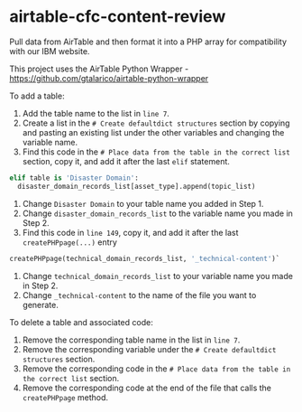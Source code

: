 # airtable-cfc-content-review
Pull data from AirTable and then format it into a PHP array for compatibility with our IBM website.

This project uses the AirTable Python Wrapper - https://github.com/gtalarico/airtable-python-wrapper

To add a table:
1. Add the table name to the list in `line 7`.
1. Create a list in the `# Create defaultdict structures` section by copying and pasting an existing list under the other variables and changing the variable name.
1. Find this code in the `# Place data from the table in the correct list` section, copy it, and add it after the last `elif` statement.
```python
elif table is 'Disaster Domain':
  disaster_domain_records_list[asset_type].append(topic_list)
```
  1. Change `Disaster Domain` to your table name you added in Step 1.
  1. Change `disaster_domain_records_list` to the variable name you made in Step 2.
1. Find this code in `line 149`, copy it, and add it after the last `createPHPpage(...)` entry
```python
createPHPpage(technical_domain_records_list, '_technical-content')`
```
  1. Change `technical_domain_records_list` to your variable name you made in Step 2.
  1. Change `_technical-content` to the name of the file you want to generate.
  
To delete a table and associated code:
1. Remove the corresponding table name in the list in `line 7`.
1. Remove the corresponding variable under the `# Create defaultdict structures` section.
1. Remove the corresponding code in the `# Place data from the table in the correct list` section.
1. Remove the corresponding code at the end of the file that calls the `createPHPpage` method.
